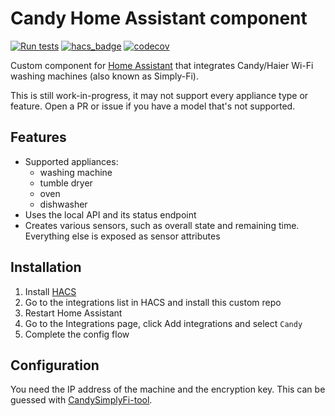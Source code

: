 # Candy Home Assistant component

[![Run tests](https://github.com/ofalvai/home-assistant-candy/actions/workflows/test.yml/badge.svg)](https://github.com/ofalvai/home-assistant-candy/actions/workflows/test.yml)
[![hacs_badge](https://img.shields.io/badge/HACS-Custom-orange.svg)](https://github.com/custom-components/hacs)
[![codecov](https://codecov.io/gh/ofalvai/home-assistant-candy/branch/main/graph/badge.svg?token=HE0AIQOGAD)](https://codecov.io/gh/ofalvai/home-assistant-candy)

Custom component for [Home Assistant](https://homeassistant.io) that integrates Candy/Haier Wi-Fi washing machines (also known as Simply-Fi).

This is still work-in-progress, it may not support every appliance type or feature. Open a PR or issue if you have a model that's not supported.


## Features
- Supported appliances:
   - washing machine 
   - tumble dryer
   - oven
   - dishwasher
- Uses the local API and its status endpoint
- Creates various sensors, such as overall state and remaining time. Everything else is exposed as sensor attributes

## Installation

1. Install [HACS](https://hacs.xyz/)
2. Go to the integrations list in HACS and install this custom repo
4. Restart Home Assistant
5. Go to the Integrations page, click Add integrations and select `Candy`
6. Complete the config flow

## Configuration

You need the IP address of the machine and the encryption key. This can be guessed with [CandySimplyFi-tool](https://github.com/MelvinGr/CandySimplyFi-tool).


